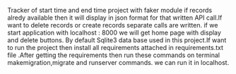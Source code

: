 Tracker of start time and end time project with faker module if records alredy available then it will display in json format for that written API call.If want to delete records or create records separate calls are written. if we start application with localhost : 8000 we will get home page with display and delete buttons. By default Sqlite3 data base used in this project.If want to run the project then install all requirements attached in requirements.txt file .After getting the requirements then run these commands on terminal makemigration,migrate and runserver commands. we can run it in localhost.
